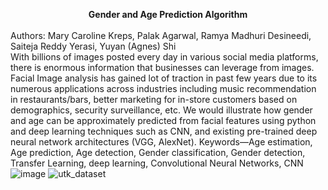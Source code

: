 <b><center>Gender and Age Prediction Algorithm</b></center>
<br>
Authors: Mary Caroline Kreps, Palak Agarwal, Ramya Madhuri Desineedi, Saiteja Reddy Yerasi, Yuyan (Agnes) Shi
</br>
With billions of images posted every day in various social media platforms, there is enormous information that businesses can leverage from images. Facial Image analysis has gained lot of traction in past few years due to its numerous applications across industries including music recommendation in restaurants/bars, better marketing for in-store customers based on demographics, security surveillance, etc.
We would illustrate how gender and age can be approximately predicted from facial features using python and deep learning techniques such as CNN, and existing pre-trained deep neural network architectures (VGG, AlexNet). 
Keywords—Age estimation, Age prediction, Age detection, Gender classification, Gender detection, Transfer Learning, deep learning, Convolutional Neural Networks, CNN 
![image](https://user-images.githubusercontent.com/76460028/145622988-b74f42d6-4ff2-473c-b21e-d24b63780659.png)
                       ![utk_dataset](https://user-images.githubusercontent.com/76460028/145626644-15c022de-f87a-465a-83a4-a6b3ec9911e3.jpg) 
